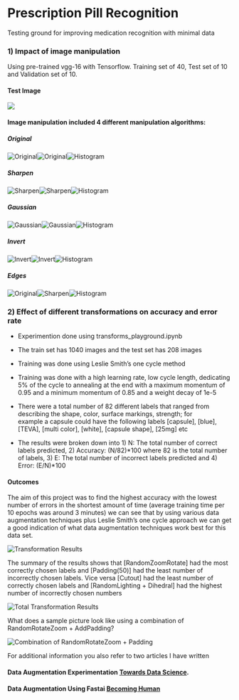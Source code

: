 # Prescription Pill Recognition
Testing ground for improving medication recognition with minimal data

### 1) Impact of image manipulation
Using pre-trained vgg-16 with Tensorflow. Training set of 40, Test set of 10 and Validation set of 10.

#### Test Image
![](images/test.png) 

#### Image manipulation included 4 different manipulation algorithms:
##### Original

![](images/capsule_1_resize.jpg "Original")![](images/color_resize.jpg "Original")![](images/hist_org_resize.jpg "Histogram")

##### Sharpen

![](images/capsule_1_s.jpg "Sharpen")![](images/sharpen.png "Sharpen")![](images/hist_sharpen.jpg "Histogram")

##### Gaussian

![](images/capsule_1_g.jpg "Gaussian")![](images/gausian.png "Gaussian")![](images/hist_guasian.jpg "Histogram")

##### Invert

![](images/capsule_1i.jpg "Invert")![](images/invert.png "Invert")![](images/hist_invert.jpg "Histogram")

##### Edges

![](images/capsule_1_e.jpg "Original")![](images/edges.png "Sharpen")![](images/hist_edge.jpg "Histogram")

### 2) Effect of different transformations on accuracy and error rate

 - Experimention done using transforms_playground.ipynb
 
 - The train set has 1040 images and the test set has 208 images
 - Training was done using Leslie Smith’s one cycle method
 - Training was done with a high learning rate, low cycle length, dedicating 5% of the cycle to annealing at the end with a maximum 
   momentum of 0.95 and a minimum momentum of 0.85 and a weight decay of 1e-5
 - There were a total number of 82 different labels that ranged from describing the shape, color, surface markings, strength; for  
   example a capsule could have the following labels [capsule], [blue], [TEVA], [multi color], [white], [capsule shape], [25mg] etc
 - The results were broken down into 1) N: The total number of correct labels predicted, 2) Accuracy: (N/82)*100 where 82 is the total
   number of labels, 3) E: The total number of incorrect labels predicted and 4) Error: (E/N)*100
   
#### Outcomes

The aim of this project was to find the highest accuracy with the lowest number of errors in the shortest amount of time (average training time per 10 epochs was around 3 minutes) we can see that by using various data augmentation techniques plus Leslie Smith’s one cycle approach we can get a good indication of what data augmentation techniques work best for this data set.

![](images/transform_result.png "Transformation Results")

The summary of the results shows that [RandomZoomRotate] had the most correctly chosen labels and [Padding(50)] had the least number of incorrectly chosen labels. Vice versa [Cutout] had the least number of correctly chosen labels and [RandomLighting + Dihedral] had the highest number of incorrectly chosen numbers

![](images/transforms_total.png "Total Transformation Results")

What does a sample picture look like using a combination of RandomRotateZoom + AddPadding?

![](images/combination.png "Combination of RandomRotateZoom + Padding")

 For additional information you also refer to two articles I have written
 
 #### Data Augmentation Experimentation [Towards Data Science](https://towardsdatascience.com/data-augmentation-experimentation-3e274504f04b).
 
 #### Data Augmentation Using Fastai [Becoming Human](https://becominghuman.ai/data-augmentation-using-fastai-aefa88ca03f1)

